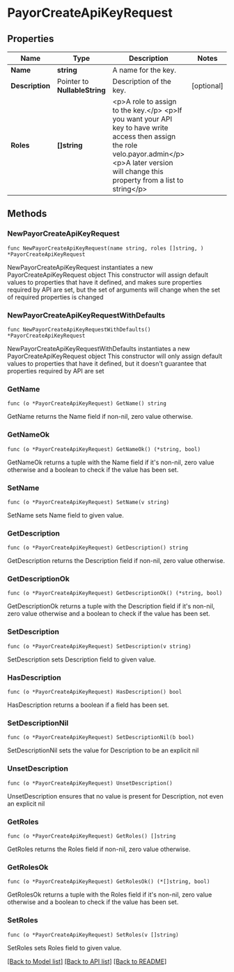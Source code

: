 # PayorCreateApiKeyRequest

## Properties

Name | Type | Description | Notes
------------ | ------------- | ------------- | -------------
**Name** | **string** | A name for the key. | 
**Description** | Pointer to **NullableString** | Description of the key. | [optional] 
**Roles** | **[]string** | &lt;p&gt;A role to assign to the key.&lt;/p&gt; &lt;p&gt;If you want your API key to have write access then assign the role velo.payor.admin&lt;/p&gt; &lt;p&gt;A later version will change this property from a list to string&lt;/p&gt;  | 

## Methods

### NewPayorCreateApiKeyRequest

`func NewPayorCreateApiKeyRequest(name string, roles []string, ) *PayorCreateApiKeyRequest`

NewPayorCreateApiKeyRequest instantiates a new PayorCreateApiKeyRequest object
This constructor will assign default values to properties that have it defined,
and makes sure properties required by API are set, but the set of arguments
will change when the set of required properties is changed

### NewPayorCreateApiKeyRequestWithDefaults

`func NewPayorCreateApiKeyRequestWithDefaults() *PayorCreateApiKeyRequest`

NewPayorCreateApiKeyRequestWithDefaults instantiates a new PayorCreateApiKeyRequest object
This constructor will only assign default values to properties that have it defined,
but it doesn't guarantee that properties required by API are set

### GetName

`func (o *PayorCreateApiKeyRequest) GetName() string`

GetName returns the Name field if non-nil, zero value otherwise.

### GetNameOk

`func (o *PayorCreateApiKeyRequest) GetNameOk() (*string, bool)`

GetNameOk returns a tuple with the Name field if it's non-nil, zero value otherwise
and a boolean to check if the value has been set.

### SetName

`func (o *PayorCreateApiKeyRequest) SetName(v string)`

SetName sets Name field to given value.


### GetDescription

`func (o *PayorCreateApiKeyRequest) GetDescription() string`

GetDescription returns the Description field if non-nil, zero value otherwise.

### GetDescriptionOk

`func (o *PayorCreateApiKeyRequest) GetDescriptionOk() (*string, bool)`

GetDescriptionOk returns a tuple with the Description field if it's non-nil, zero value otherwise
and a boolean to check if the value has been set.

### SetDescription

`func (o *PayorCreateApiKeyRequest) SetDescription(v string)`

SetDescription sets Description field to given value.

### HasDescription

`func (o *PayorCreateApiKeyRequest) HasDescription() bool`

HasDescription returns a boolean if a field has been set.

### SetDescriptionNil

`func (o *PayorCreateApiKeyRequest) SetDescriptionNil(b bool)`

 SetDescriptionNil sets the value for Description to be an explicit nil

### UnsetDescription
`func (o *PayorCreateApiKeyRequest) UnsetDescription()`

UnsetDescription ensures that no value is present for Description, not even an explicit nil
### GetRoles

`func (o *PayorCreateApiKeyRequest) GetRoles() []string`

GetRoles returns the Roles field if non-nil, zero value otherwise.

### GetRolesOk

`func (o *PayorCreateApiKeyRequest) GetRolesOk() (*[]string, bool)`

GetRolesOk returns a tuple with the Roles field if it's non-nil, zero value otherwise
and a boolean to check if the value has been set.

### SetRoles

`func (o *PayorCreateApiKeyRequest) SetRoles(v []string)`

SetRoles sets Roles field to given value.



[[Back to Model list]](../README.md#documentation-for-models) [[Back to API list]](../README.md#documentation-for-api-endpoints) [[Back to README]](../README.md)


